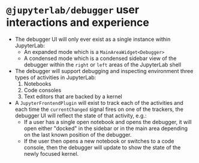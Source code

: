 # `@jupyterlab/debugger` user interactions and experience

- The debugger UI will only ever exist as a single instance within JupyterLab:
  - An expanded mode which is a `MainAreaWidget<Debugger>`
  - A condensed mode which is a condensed sidebar view of the debugger within the `right` or `left` areas of the JupyterLab shell
- The debugger will support debugging and inspecting environment three types of activities in JupyterLab:
  1. Notebooks
  1. Code consoles
  1. Text editors that are backed by a kernel
- A `JupyterFrontendPlugin` will exist to track each of the activities and each time the `currentChanged` signal fires on one of the trackers, the debugger UI will reflect the state of that activity, e.g.:
  - If a user has a single open notebook and opens the debugger, it will open either "docked" in the sidebar or in the main area depending on the last known position of the debugger.
  - If the user then opens a new notebook or switches to a code console, then the debugger will update to show the state of the newly focused kernel.
